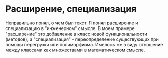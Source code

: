 # Расширение, специализация

Неправильно понял, о чем был текст.
Я понял расширение и специализацию в "инженерном" смысле.
В моем примере "расширение" это добавление в класс новой функциональности (методов), а "специализация" - переопределение существующих при помощи перегрузки или полиморфизма.
Имелось же в виду отношение между классами как множествами в математическом смысле.